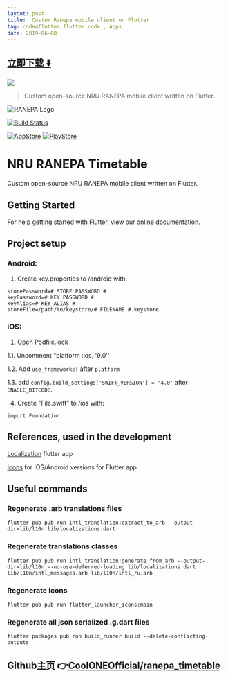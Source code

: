 ```yaml
---
layout: post
title:  Custom Ranepa mobile client on Flutter
tag: code4flutter,flutter code , Apps
date: 2019-06-08
---
```


 


## [立即下载 ️⬇️ ](https://codeload.github.com/CoolONEOfficial/ranepa_timetable/zip/master) 


 
![](https://flutterawesome.com/content/images/2019/01/ranepa_timetable.jpg)
 
>
> Custom open-source NRU RANEPA mobile client written on Flutter.
>

 
![RANEPA Logo](assets/images/icon.png?raw=true "")

[![Build Status](https://travis-ci.org/CoolONEOfficial/ranepa_timetable.svg?branch=master)](https://travis-ci.org/CoolONEOfficial/ranepa_timetable)

[![AppStore][appstore-image]][appstore-url]
[![PlayStore][playstore-image]][playstore-url]


# NRU RANEPA Timetable

Custom open-source NRU RANEPA mobile client written on Flutter.

## Getting Started

For help getting started with Flutter, view our online [documentation](https://flutter.io/).

## Project setup

### Android:

1. Create key.properties to /android with:

```
storePassword=# STORE PASSWORD #
keyPassword=# KEY PASSWORD #
keyAlias=# KEY ALIAS #
storeFile=/path/to/keystore/# FILENAME #.keystore
```

### iOS:

1. Open Podfile.lock

1.1. Uncomment "platform :ios, '9.0''

1.2. Add `use_frameworks!` after `platform`

1.3. add `config.build_settings['SWIFT_VERSION'] = '4.0'` after `ENABLE_BITCODE`.

4. Create "File.swift" to /ios with:
```
import Foundation
```

## References, used in the development

[Localization](https://proandroiddev.com/flutter-localization-step-by-step-30f95d06018d) flutter app

[Icons](https://pub.dartlang.org/packages/flutter_launcher_icons#-installing-tab-) for IOS/Android versions for Flutter app

## Useful commands

### Regenerate .arb translations files
```Shell
flutter pub pub run intl_translation:extract_to_arb --output-dir=lib/l10n lib/localizations.dart
```

### Regenerate translations classes
```Shell
flutter pub pub run intl_translation:generate_from_arb --output-dir=lib/l10n --no-use-deferred-loading lib/localizations.dart lib/l10n/intl_messages.arb lib/l10n/intl_ru.arb
```

### Regenerate icons
```Shell
flutter pub pub run flutter_launcher_icons:main
```

### Regenerate all json serialized .g.dart files
```Shell
flutter packages pub run build_runner build --delete-conflicting-outputs
```

[appstore-image]: https://itsallwidgets.com/images/apple.png
[playstore-image]: https://itsallwidgets.com/images/google.png

[appstore-url]: https://itunes.apple.com/ru/app//id1454700217
[playstore-url]: https://play.google.com/store/apps/details?id=ru.coolone.ranepatimetable
## Github主页 👉[CoolONEOfficial/ranepa_timetable](http://github.com/CoolONEOfficial/ranepa_timetable)